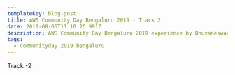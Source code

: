 ```yaml
---
templateKey: blog-post
title: AWS Community Day Bengaluru 2019 - Track 2
date: 2019-08-05T11:10:26.991Z
description: AWS Community Day Bengaluru 2019 experience by Bhuvaneswari Subramani
tags:
  - communityday 2019 bengaluru
---
```

Track -2
